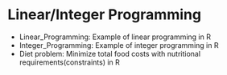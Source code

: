 # Linear/Integer Programming
* Linear_Programming: Example of linear programming in R
* Integer_Programming: Example of integer programming in R
* Diet problem: Minimize total food costs with nutritional requirements(constraints) in R
